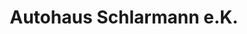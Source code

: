 ---
title: "Autohaus Schlarmann e.K."
url: /holdorf/autohaus-schlarmann-e-k/
shop: Autowerkstatt
---